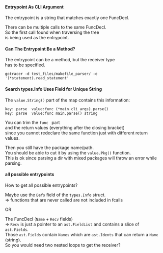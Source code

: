 #### Entrypoint As CLI Argument

The entrypoint is a string that matches exactly one FuncDecl.

There can be multiple calls to the same FuncDecl.\
So the first call found when traversing the tree \
is being used as the entrypoint.

#### Can The Entrypoint Be a Method?

The entrypoint can be a method, but the receiver type \
has to be specified.

```
gotracer -d test_files/makefile_parser/ -e '(*statement).read_statement'
```

#### Search types.Info Uses Field for Unique String

The `value.String()` part of the map contains this information:
```
key: parse	value:func (*main.cli_args).parse()
key: parse	value:func main.parse() string
```

You can trim the `func ` part \
and the return values (everything after the closing bracket) \
since you cannot redeclare the same function just with different return values.

Then you still have the package name/path.\
You should be able to cut it by using the `value.Pkg()` function.\
This is ok since parsing a dir with mixed packages will throw an error while parsing.

#### all possible entrypoints

How to get all possible entrypoints?

Maybe use the `Defs` field of the `types.Info` struct.\
=> functions that are never called are not included in fcalls

OR

The FuncDecl (`Name` + `Recv` fields) \
=> `Recv` is just a pointer to an `ast.FieldList` and contains a slice of `ast.Fields`.\
Those `ast.Fields` contain `Names` which are `ast.Idents` that can return a `Name` (string).\
So you would need two nested loops to get the receiver?
